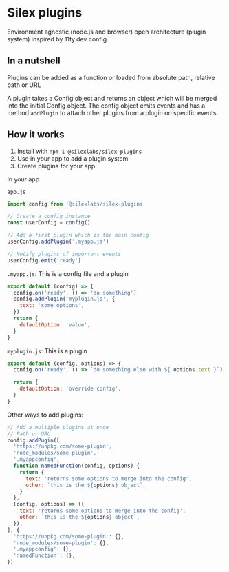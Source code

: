 # Silex plugins

Environment agnostic (node.js and browser) open architecture (plugin system) inspired by 11ty.dev config

## In a nutshell

Plugins can be added as a function or loaded from absolute path, relative path or URL

A plugin takes a Config object and returns an object which will be merged into the initial Config object. The config object emits events and has a method `addPlugin` to attach other plugins from a plugin on specific events.

## How it works

1. Install with `npm i @silexlabs/silex-plugins`
1. Use in your app to add a plugin system
1. Create plugins for your app

In your app

`app.js`
```js
import config from '@silexlabs/silex-plugins'

// Create a config instance
const userConfig = config()

// Add a first plugin which is the main config
userConfig.addPlugin('.myapp.js')

// Notify plugins of important events
userConfig.emit('ready')
```

`.myapp.js`: This is a config file and a plugin
```js
export default (config) => {
  config.on('ready', () => 'do something')
  config.addPlugin('myplugin.js', {
    text: 'some options',
  })
  return {
    defaultOption: 'value',
  }
}
```
`myplugin.js`: This is a plugin
```js
export default (config, options) => {
  config.on('ready', () => `do something else with ${ options.text }`)

  return {
    defaultOption: 'override config',
  }
}
```

Other ways to add plugins:

```js
// Add a multiple plugins at once
// Path or URL
config.addPugin([
  'https://unpkg.com/some-plugin',
  'node_modules/some-plugin',
  '.myappconfig',
  function namedFunction(config, options) {
    return {
      text: 'returns some options to merge into the config',
      other: `this is the ${options} object`,
    }
  },
  (config, options) => ({
    text: 'returns some options to merge into the config',
    other: `this is the ${options} object`,
  }),
], {
  'https://unpkg.com/some-plugin': {},
  'node_modules/some-plugin': {},
  '.myappconfig': {},
  'namedFunction': {},
})

```
